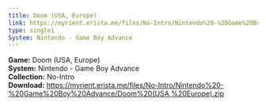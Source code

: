 ```yaml
---
title: Doom (USA, Europe)
link: https://myrient.erista.me/files/No-Intro/Nintendo%20-%20Game%20Boy%20Advance/Doom%20(USA,%20Europe).zip
type: single1
System: Nintendo - Game Boy Advance
---
```

<b>Game:</b> Doom (USA, Europe)<br>
<b>System:</b> Nintendo - Game Boy Advance<br>
<b>Collection:</b> No-Intro<br>
<b>Download:</b> https://myrient.erista.me/files/No-Intro/Nintendo%20-%20Game%20Boy%20Advance/Doom%20(USA,%20Europe).zip